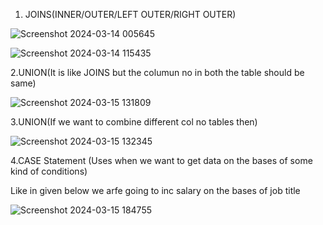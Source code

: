 1. JOINS(INNER/OUTER/LEFT OUTER/RIGHT OUTER)

![Screenshot 2024-03-14 005645](https://github.com/Nikita-15-ab/Data_Analytics/assets/126350305/8fd2e6fe-4cea-4f7f-b59e-e1c3d5cdad31)

![Screenshot 2024-03-14 115435](https://github.com/Nikita-15-ab/Data_Analytics/assets/126350305/f0087f9c-e5ca-4255-b65c-52ed436e6932)

2.UNION(It is like JOINS but the columun no in both the table should be same)

![Screenshot 2024-03-15 131809](https://github.com/Nikita-15-ab/Data_Analytics/assets/126350305/37bfa390-d741-4092-bf49-1ce38f1abcfe)

3.UNION(If we want to combine different col no tables then)

![Screenshot 2024-03-15 132345](https://github.com/Nikita-15-ab/Data_Analytics/assets/126350305/a72d8c44-7af6-4fef-ab6b-79d2a32356ed)

4.CASE Statement (Uses when we want to get data on the bases of some kind of conditions)

Like in given below we arfe going to inc salary on the bases of job title

![Screenshot 2024-03-15 184755](https://github.com/Nikita-15-ab/Data_Analytics/assets/126350305/9f9bc221-da3a-4d8a-a0dd-25e126d80eac)


